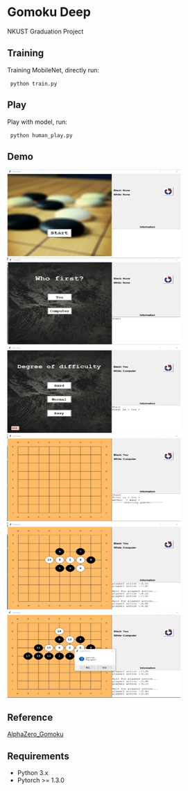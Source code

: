 # Gomoku Deep
 NKUST Graduation Project
## Training
 Training MobileNet, directly run:
 
     python train.py
## Play
 Play with model, run:
 
     python human_play.py
## Demo
<p align="left">
    <img src="/demo/demo1.jpg" width="400" height="200"/>
    <img src="/demo/demo2.jpg" width="400" height="200"/>
    <img src="/demo/demo3.jpg" width="400" height="200"/>
    <img src="/demo/demo4.jpg" width="400" height="200"/>
    <img src="/demo/demo5.jpg" width="400" height="200"/>
    <img src="/demo/demo6.jpg" width="400" height="200"/>
</p>

## Reference
 [AlphaZero_Gomoku](https://github.com/junxiaosong/AlphaZero_Gomoku)
## Requirements
 * Python 3.x
 * Pytorch >= 1.3.0
